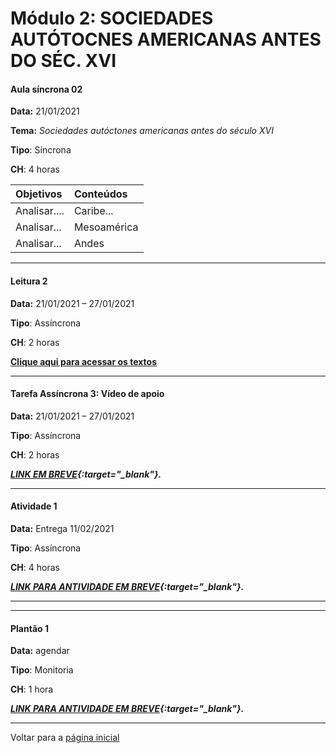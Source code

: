 # Módulo 2: SOCIEDADES AUTÓTOCNES AMERICANAS ANTES DO SÉC. XVI

#### Aula síncrona 02

**Data:** 21/01/2021

**Tema:** _Sociedades autóctones americanas antes do século XVI_

**Tipo**: Síncrona

**CH**: 4 horas

| Objetivos           | Conteúdos         |
|:--------------------|:------------------|
| Analisar....  | Caribe... |
| Analisar... | Mesoamérica |
|Analisar... | Andes

***

#### Leitura 2

**Data:** 21/01/2021 – 27/01/2021

**Tipo**: Assíncrona

**CH**: 2 horas

**[Clique aqui para acessar os textos](biblio2.md)**

***

#### Tarefa Assíncrona 3: Vídeo de apoio

**Data:** 21/01/2021 – 27/01/2021

**Tipo**: Assíncrona

**CH**: 2 horas

***[LINK EM BREVE](){:target="_blank"}.***

***

#### Atividade 1

**Data:** Entrega 11/02/2021

**Tipo**: Assíncrona

**CH**: 4 horas

***[LINK PARA ANTIVIDADE EM BREVE](){:target="_blank"}.***

***

***

#### Plantão 1

**Data:** agendar

**Tipo**: Monitoria

**CH**: 1 hora

***[LINK PARA ANTIVIDADE EM BREVE](){:target="_blank"}.***

***

Voltar para a [página inicial](https://ericbrasiln.github.io/cclhm0057_ihl)